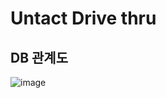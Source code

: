 # Untact Drive thru

## DB 관계도
![image](https://user-images.githubusercontent.com/48875566/107604465-8c8cab00-6c73-11eb-8915-033e18a187f2.png)
